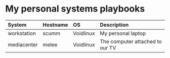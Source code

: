 # My personal systems playbooks

| System | Hostname | OS | Description |
| :--- | :--- | :--- | :--- |
| workstation | scumm | Voidlinux | My personal laptop |
| mediacenter | melee | Voidlinux | The computer attached to our TV |
